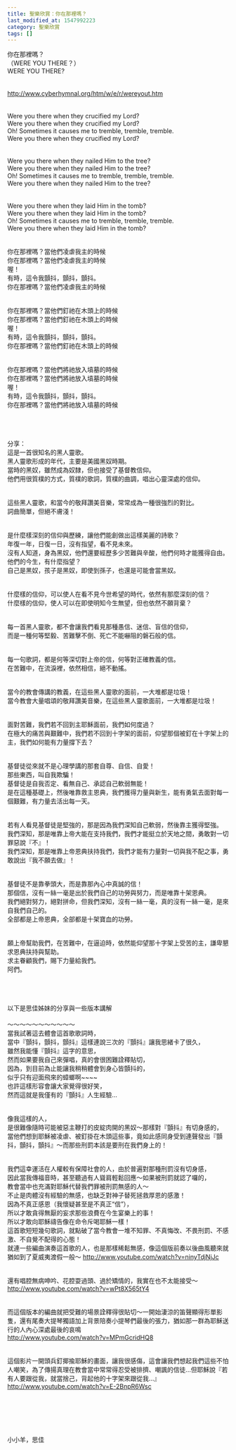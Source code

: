 ```yaml
---
title: 聖樂欣賞：你在那裡嗎？
last_modified_at: 1547992223
category: 聖樂欣賞
tags: []
---
```


你在那裡嗎？<br>（WERE YOU THERE？）<!--more--> <br>WERE YOU THERE?<br> <br><br>http://www.cyberhymnal.org/htm/w/e/r/wereyout.htm<br> <br><br>Were you there when they crucified my Lord?<br>Were you there when they crucified my Lord?<br>Oh! Sometimes it causes me to tremble, tremble, tremble.<br>Were you there when they crucified my Lord?<br> <br><br>Were you there when they nailed Him to the tree?<br>Were you there when they nailed Him to the tree?<br>Oh! Sometimes it causes me to tremble, tremble, tremble.<br>Were you there when they nailed Him to the tree?<br><br> <br>Were you there when they laid Him in the tomb?<br>Were you there when they laid Him in the tomb?<br>Oh! Sometimes it causes me to tremble, tremble, tremble.<br>Were you there when they laid Him in the tomb?<br> <br> <br>你在那裡嗎？當他們凌虐我主的時候<br>你在那裡嗎？當他們凌虐我主的時候<br>喔！<br>有時，這令我顫抖，顫抖，顫抖。<br>你在那裡嗎？當他們凌虐我主的時候<br><br><br>你在那裡嗎？當他們釘祂在木頭上的時候<br>你在那裡嗎？當他們釘祂在木頭上的時候<br>喔！<br>有時，這令我顫抖，顫抖，顫抖。<br>你在那裡嗎？當他們釘祂在木頭上的時候<br><br><br>你在那裡嗎？當他們將祂放入墳墓的時候<br>你在那裡嗎？當他們將祂放入墳墓的時候<br>喔！<br>有時，這令我顫抖，顫抖，顫抖。<br>你在那裡嗎？當他們將祂放入墳墓的時候<br> <br><br><br><br>分享： <br>這是一首很知名的黑人靈歌。<br>黑人靈歌形成的年代，主要是美國黑奴時期。<br>當時的黑奴，雖然成為奴隸，但也接受了基督教信仰。<br>他們用很質樸的方式，質樸的歌詞，質樸的曲調，唱出心靈深處的信仰。<br><br> <br>這些黑人靈歌，和當今的敬拜讚美音樂，常常成為一種很強烈的對比。<br>詞曲簡單，但絕不膚淺！<br> <br><br>是什麼樣深刻的信仰與歷練，讓他們能創做出這樣美麗的詩歌？<br>年復一年，日復一日，沒有指望，看不見未來。<br>沒有人知道，身為黑奴，他們還要經歷多少苦難與辛酸，他們何時才能獲得自由。<br>他們的今生，有什麼指望？<br>自己是黑奴，孩子是黑奴，即使到孫子，也還是可能會當黑奴。<br><br> <br>什麼樣的信仰，可以使人在看不見今世希望的時代，依然有那麼深刻的信？<br>什麼樣的信仰，使人可以在即使明知今生無望，但也依然不願背棄？<br><br> <br>每一首黑人靈歌，都不會讓我們看見那種愚信、迷信、盲信的信仰，<br>而是一種何等堅毅、苦難擊不倒、死亡不能嚇阻的磐石般的信。<br><br> <br>每一句歌詞，都是何等深切對上帝的信，何等對正確教義的信。<br>在苦難中，在流淚裡，依然相信，絕不動搖。<br><br> <br>當今的教會傳講的教義，在這些黑人靈歌的面前，一大堆都是垃圾！<br>當今教會大量唱頌的敬拜讚美音樂，在這些黑人靈歌面前，一大堆都是垃圾！<br> <br><br>面對苦難，我們若不回到主耶穌面前，我們如何度過？<br>在極大的痛苦與艱難中，我們若不回到十字架的面前，仰望那個被釘在十字架上的主，我們如何能有力量撐下去？<br><br> <br>基督徒從來就不是心理學講的那套自尊、自信、自愛！<br>那些東西，叫自我欺騙！<br>基督徒是自我否定、看無自己、承認自己軟弱無能！<br>是在這種基礎上，然後唯靠救主恩典，我們獲得力量與新生，能有勇氣去面對每一個艱難，有力量去活出每一天。<br><br> <br>若有人看見基督徒是堅強的，那是因為我們深知自己軟弱，然後靠主獲得堅強。<br>我們深知，那是唯靠上帝大能在支持我們，我們才能挺立於天地之間，勇敢對一切罪惡說『不』！<br>我們深知，那是唯靠上帝恩典扶持我們，我們才能有力量對一切與我不配之事，勇敢說出『我不願去做』！<br><br> <br>基督徒不是靠拳頭大，而是靠那內心中真誠的信！<br>那個信，沒有一絲一毫是出於我們自己的功勞與努力，而是唯靠十架恩典。<br>我們絕對努力，絕對拼命，但我們深知，沒有一絲一毫，真的沒有一絲一毫，是來自我們自己的。<br>全部都是上帝恩典，全部都是十架寶血的功勞。<br><br> <br>願上帝幫助我們，在苦難中，在逼迫時，依然能仰望那十字架上受苦的主，謙卑懇求恩典扶持與幫助。<br>求主眷顧我們，賜下力量給我們。<br>阿們。<br> <br> <br><br><br>以下是思佳姊妹的分享與一些版本講解<br><br>～～～～～～～～～～～<br>當我試著這去體會這首歌歌詞時，<br>當中『顫抖，顫抖，顫抖』這樣連說三次的『顫抖』讓我思緒卡了很久，<br>雖然我能懂『顫抖』這字的意思，<br>然而如果要我自己來彈唱，真的會很困難詮釋貼切，<br>因為，到目前為止能讓我稍稍體會到身心皆顫抖的，<br>似乎只有迎面飛來的蟑螂啊~~~~<br>也許這樣形容會讓大家覺得很好笑，<br>然而這就是我僅有的『顫抖』人生經驗…<br><br> <br>像我這樣的人，<br>是很難像隨時可能被惡主鞭打的皮綻肉開的黑奴〜那樣對『顫抖』有切身感的，<br>當他們想到耶穌被凌虐、被釘掛在木頭這些事，竟如此感同身受到連聲發出『顫抖，顫抖，顫抖』〜而那些刑罰本該是要刑在我們身上的！<br> <br><br>我們這幸運活在人權較有保障社會的人，由於普遍對那種刑罰沒有切身感，<br>因此當我傳福音時，甚至聽過有人聳肩輕鬆回應〜如果被刑罰就認了囉的，<br>教會當中也充滿對耶穌代替我們罪被刑罰無感的人〜<br>不止是肉體沒有經驗的無感，也缺乏對神子替死拯救厚恩的感激！<br>因為不真正感恩（我懷疑甚至是不真正“信”），<br>所以才敢貪得無厭的妄求那些浪費在今生宴樂上的事！<br>所以才敢向耶穌禱告像在命令斥喝耶穌一樣！<br>這首歌短短幾句歌詞，就點破了當今教會一堆不知罪、不真悔改、不畏刑罰、不感激、不自覺不配得的心態！<br>就連一些編曲演奏這首歌的人，也是那樣稀鬆無感，像這個版前奏以後曲風聽來就猶如到了夏威夷渡假一般〜 http://www.youtube.com/watch?v=ninyTdjNjJc<br><br><br>還有唱腔無病呻吟、花腔耍過頭、過於矯情的，我實在也不太能接受〜<br>http://www.youtube.com/watch?v=wPt8X565tY4<br> <br><br>而這個版本的編曲就把受難的場景詮釋得很貼切〜一開始淒涼的笛聲顯得形單影隻，還有尾奏大提琴獨語加上背景陪奏小提琴們最後的張力，猶如那一群為耶穌送行的人內心深處最後的哀鳴<br>http://www.youtube.com/watch?v=MPmGcridHQ8<br> <br><br>這個影片一開頭兵釘揶揄耶穌的畫面，讓我很感傷，這會讓我們想起我們這些不怕人嘲笑，為了傳揚真理在教會當中常常得忍受被排擠、嘲諷的信徒…但耶穌說『若有人要跟從我，就當捨己，背起他的十字架來跟從我…』http://www.youtube.com/watch?v=E-2BnpR6Wsc<br><br><br> <br> <br><br><br>小小羊，思佳<br><br><br><br><br><br><br><br><br>
